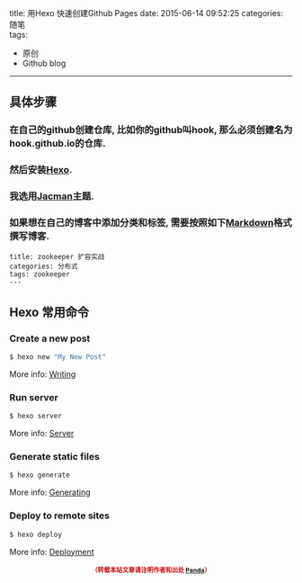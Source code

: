 title: 用Hexo 快速创建Github Pages
date: 2015-06-14 09:52:25
categories: 随笔 	
tags:
- 原创 
- Github blog
---

## 具体步骤

### 在自己的github创建仓库, 比如你的github叫hook, 那么必须创建名为 hook.github.io的仓库.

### 然后安装[Hexo](http://hexo.io/docs/index.html).

### 我选用[Jacman](http://wuchong.me/jacman/2014/11/20/how-to-use-jacman/#启用)主题.
<!--more-->

### 如果想在自己的博客中添加分类和标签, 需要按照如下[Markdown](https://help.github.com/articles/markdown-basics)格式撰写博客.
```
title: zookeeper 扩容实战
categories: 分布式
tags: zookeeper
---
```
	


## Hexo 常用命令

### Create a new post

``` bash
$ hexo new "My New Post"
```

More info: [Writing](http://hexo.io/docs/writing.html)

### Run server

``` bash
$ hexo server
```

More info: [Server](http://hexo.io/docs/server.html)

### Generate static files

``` bash
$ hexo generate
```

More info: [Generating](http://hexo.io/docs/generating.html)

### Deploy to remote sites

``` bash
$ hexo deploy
```

More info: [Deployment](http://hexo.io/docs/deployment.html)


<div style="margin-top: 15px; font-size: 11px;color: #cc0000;"><p align="center"><strong>（转载本站文章请注明作者和出处 <a href="http://siye1982.github.io">Panda</a>）</strong></p></div>



